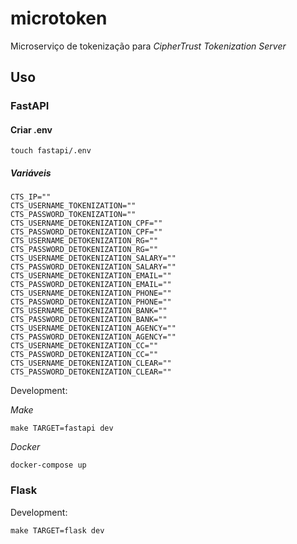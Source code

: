 # microtoken

Microserviço de tokenização para *CipherTrust Tokenization Server*

## Uso

### FastAPI

#### Criar .env
    touch fastapi/.env

##### Variáveis
    CTS_IP=""                                                                              
    CTS_USERNAME_TOKENIZATION=""
    CTS_PASSWORD_TOKENIZATION=""
    CTS_USERNAME_DETOKENIZATION_CPF=""
    CTS_PASSWORD_DETOKENIZATION_CPF=""
    CTS_USERNAME_DETOKENIZATION_RG=""
    CTS_PASSWORD_DETOKENIZATION_RG=""
    CTS_USERNAME_DETOKENIZATION_SALARY=""
    CTS_PASSWORD_DETOKENIZATION_SALARY=""
    CTS_USERNAME_DETOKENIZATION_EMAIL=""
    CTS_PASSWORD_DETOKENIZATION_EMAIL=""
    CTS_USERNAME_DETOKENIZATION_PHONE=""
    CTS_PASSWORD_DETOKENIZATION_PHONE=""
    CTS_USERNAME_DETOKENIZATION_BANK=""
    CTS_PASSWORD_DETOKENIZATION_BANK=""
    CTS_USERNAME_DETOKENIZATION_AGENCY=""
    CTS_PASSWORD_DETOKENIZATION_AGENCY=""
    CTS_USERNAME_DETOKENIZATION_CC=""
    CTS_PASSWORD_DETOKENIZATION_CC=""
    CTS_USERNAME_DETOKENIZATION_CLEAR=""
    CTS_PASSWORD_DETOKENIZATION_CLEAR=""
    
Development:

*Make*
```console
make TARGET=fastapi dev
```

*Docker*
```console
docker-compose up
```

### Flask

Development:

```console
make TARGET=flask dev
```
